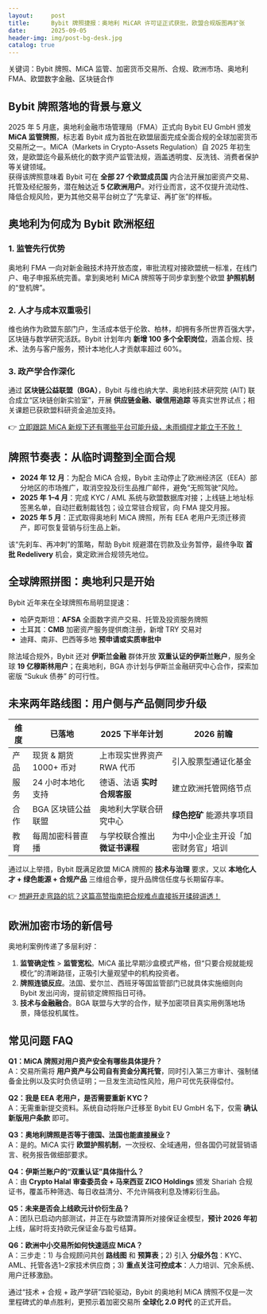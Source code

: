 ```yaml
---
layout:     post
title:      Bybit 牌照捷报：奥地利 MiCAR 许可证正式获批，欧盟合规版图再扩张
date:       2025-09-05
header-img: img/post-bg-desk.jpg
catalog: true
---
```


关键词：Bybit 牌照、MiCA 监管、加密货币交易所、合规、欧洲市场、奥地利 FMA、欧盟数字金融、区块链合作

## Bybit 牌照落地的背景与意义

2025 年 5 月底，奥地利金融市场管理局（FMA）正式向 Bybit EU GmbH 颁发 **MiCA 监管牌照**，标志着 Bybit 成为首批在欧盟层面完成全面合规的全球加密货币交易所之一。MiCA（Markets in Crypto-Assets Regulation）自 2025 年初生效，是欧盟迄今最系统化的数字资产监管法规，涵盖透明度、反洗钱、消费者保护等关键领域。  
获得该牌照意味着 Bybit 可在 **全部 27 个欧盟成员国** 内合法开展加密资产交易、托管及经纪服务，潜在触达近 **5 亿欧洲用户**。对行业而言，这不仅提升流动性、降低合规风险，更为其他交易平台树立了“先拿证、再扩张”的样板。

## 奥地利为何成为 Bybit 欧洲枢纽

### 1. 监管先行优势
奥地利 FMA 一向对新金融技术持开放态度，审批流程对接欧盟统一标准，在线门户、电子申报系统完善。拿到奥地利 MiCA 牌照等于同步拿到整个欧盟 **护照机制** 的“登机牌”。

### 2. 人才与成本双重吸引
维也纳作为欧盟东部门户，生活成本低于伦敦、柏林，却拥有多所世界百强大学，区块链与数学研究活跃。Bybit 计划年内 **新增 100 多个全职岗位**，涵盖合规、技术、法务与客户服务，预计本地化人才贡献率超过 60%。

### 3. 政产学合作深化
通过 **区块链公益联盟（BGA）**，Bybit 与维也纳大学、奥地利技术研究院 (AIT) 联合成立“区块链创新实验室”，开展 **供应链金融、碳信用追踪** 等真实世界试点；相关课题已获欧盟科研资金追加支持。

👉 [立即跟踪 MiCA 新规下还有哪些平台可能升级，未雨绸缪才能立于不败！](https://okxdog.com/)

## 牌照节奏表：从临时调整到全面合规

- **2024 年 12 月**：为配合 MiCA 合规，Bybit 主动停止了欧洲经济区（EEA）部分地区的市场推广，取消空投及衍生品推广邮件，避免“无照驾驶”风险。  
- **2025 年 1–4 月**：完成 KYC / AML 系统与欧盟数据库对接；上线链上地址标签黑名单，自动拦截制裁钱包；设立常驻合规官，向 FMA 提交月报。  
- **2025 年 5 月**：正式取得奥地利 MiCA 牌照，所有 EEA 老用户无须迁移资产，即可恢复营销与衍生品上新。

该“先刹车、再冲刺”的策略，帮助 Bybit 规避潜在罚款及业务暂停，最终争取 **首批 Redelivery** 机会，奠定欧洲合规领先地位。

## 全球牌照拼图：奥地利只是开始

Bybit 近年来在全球牌照布局明显提速：  
- 哈萨克斯坦：**AFSA** 全面数字资产交易、托管及投资服务牌照  
- 土耳其：**CMB** 加密资产服务提供商注册，新增 TRY 交易对  
- 迪拜、南非、巴西等多地 **预申请或实质审批中**  

除法域合规外，Bybit 还对 **伊斯兰金融** 群体开放 **双重认证的伊斯兰账户**，服务全球 **19 亿穆斯林用户**；在奥地利，BGA 亦计划与伊斯兰金融研究中心合作，探索加密版 “Sukuk 债券” 的可行性。

## 未来两年路线图：用户侧与产品侧同步升级

| 维度       | 已落地                     | 2025 下半年计划              | 2026 前瞻                            |
|------------|----------------------------|------------------------------|--------------------------------------|
| 产品       | 现货 & 期货 1000+ 币对     | 上市现实世界资产 RWA 代币    | 引入股票型通证化基金                 |
| 服务       | 24 小时本地化支持          | 德语、法语 **实时合规客服**  | 建立欧洲托管网络节点                 |
| 合作       | BGA 区块链公益联盟         | 奥地利大学联合研究中心       | **绿色挖矿** 能源共享项目            |
| 教育       | 每周加密科普直播           | 与学校联合推出 **微证书课程**| 为中小企业主开设「加密财务官」培训   |

通过以上举措，Bybit 既满足欧盟 MiCA 牌照的 **技术与治理** 要求，又以 **本地化人才 + 绿色能源 + 合规产品** 三维组合拳，提升品牌信任度与长期留存率。

👉 [想避开走弯路的坑？这篇高赞指南把合规难点直接拆开揉碎讲透！](https://okxdog.com/)

## 欧洲加密市场的新信号

奥地利案例传递了多层利好：  
1. **监管确定性** > **监管宽松**。MiCA 虽比早期沙盒模式严格，但“只要合规就能规模化”的清晰路径，正吸引大量观望中的机构投资者。  
2. **牌照连锁反应**。法国、爱尔兰、西班牙等国监管部门已就具体实施细则向 Bybit 发出问询，提前锁定牌照指日可待。  
3. **技术与金融融合**。BGA 联盟与大学的合作，赋予加密项目真实用例落地场景，降低投机属性。  

## 常见问题 FAQ

**Q1：MiCA 牌照对用户资产安全有哪些具体提升？**  
A：交易所需将 **用户资产与公司自有资金分离托管**，同时引入第三方审计、强制储备金比例以及实时负债证明；一旦发生流动性风险，用户可优先获得偿付。

**Q2：我是 EEA 老用户，是否需要重新 KYC？**  
A：无需重新提交资料。系统自动将账户迁移至 Bybit EU GmbH 名下，仅需 **确认新版用户条款** 即可。

**Q3：奥地利牌照是否等于德国、法国也能直接展业？**  
A：是的。MiCA 实行 **欧盟护照机制**，一次授权、全域通用，但各国仍可就营销语言、税务报告做细部要求。

**Q4：伊斯兰账户的“双重认证”具体指什么？**  
A：由 **Crypto Halal 审查委员会 + 马来西亚 ZICO Holdings** 颁发 Shariah 合规证书，覆盖币种筛选、每日收益清分、不允许隔夜利息及博彩衍生品。

**Q5：未来是否会上线欧元计价衍生品？**  
A：团队已启动内部测试，并正在与欧盟清算所对接保证金模型，**预计 2026 年初** 上线，届时将支持欧元保证金与盈亏结算。

**Q6：欧洲中小交易所如何快速适应 MiCA？**  
A：三步走：1) 与合规顾问共创 **路线图** 和 **预算表**；2) 引入 **分级外包**：KYC、AML、托管各选1–2家技术供应商；3) **重点关注可控成本**：人力培训、冗余系统、用户迁移激励。  

通过“技术 + 合规 + 政产学研”四轮驱动，Bybit 的奥地利 MiCA 牌照不仅是一次里程碑式的单点胜利，更预示着加密交易所 **全球化 2.0 时代** 的正式开启。